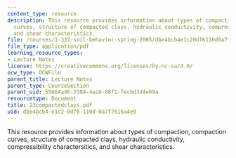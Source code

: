 ```yaml
---
content_type: resource
description: This resource provides information about types of compaction, compaction
  curves, structure of compacted clays, hydraulic conductivity, compressibility charactersitics,
  and shear characteristics.
file: /courses/1-322-soil-behavior-spring-2005/dbe4bcb4e1c20df6110d0a7f7616a4e9_23compactedclays.pdf
file_type: application/pdf
learning_resource_types:
- Lecture Notes
license: https://creativecommons.org/licenses/by-nc-sa/4.0/
ocw_type: OCWFile
parent_title: Lecture Notes
parent_type: CourseSection
parent_uid: 55664a46-3384-4ac6-88f1-fecbd3d4e69a
resourcetype: Document
title: 23compactedclays.pdf
uid: dbe4bcb4-e1c2-0df6-110d-0a7f7616a4e9
---
```

This resource provides information about types of compaction, compaction curves, structure of compacted clays, hydraulic conductivity, compressibility charactersitics, and shear characteristics.